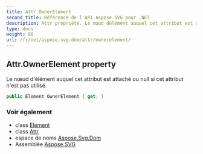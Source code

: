 ```yaml
---
title: Attr.OwnerElement
second_title: Référence de l'API Aspose.SVG pour .NET
description: Attr propriété. Le nœud délément auquel cet attribut est attaché ou null si cet attribut nest pas utilisé.
type: docs
weight: 80
url: /fr/net/aspose.svg.dom/attr/ownerelement/
---
```

## Attr.OwnerElement property

Le nœud d'élément auquel cet attribut est attaché ou null si cet attribut n'est pas utilisé.

```csharp
public Element OwnerElement { get; }
```

### Voir également

* class [Element](../../element/)
* class [Attr](../)
* espace de noms [Aspose.Svg.Dom](../../attr/)
* Assemblée [Aspose.SVG](../../../)


